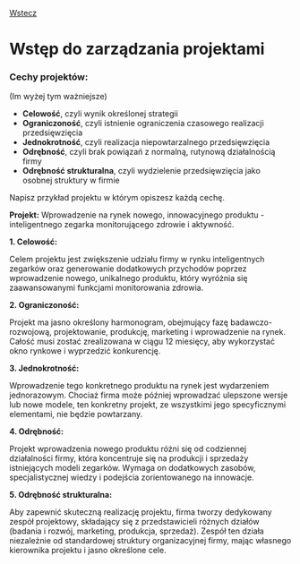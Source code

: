 [Wstecz](../projektowanie-oprogramowania.md)

# Wstęp do zarządzania projektami

### Cechy projektów:

(Im wyżej tym ważniejsze)

-   **Celowość**, czyli wynik określonej strategii
-   **Ograniczoność**, czyli istnienie ograniczenia czasowego realizacji przedsięwzięcia
-   **Jednokrotność**, czyli realizacja niepowtarzalnego przedsięwzięcia
-   **Odrębność**, czyli brak powiązań z normalną, rutynową działalnością firmy
-   **Odrębność strukturalna**, czyli wydzielenie przedsięwzięcia jako osobnej struktury w firmie

Napisz przykład projektu w którym opiszesz każdą cechę.

**Projekt:** Wprowadzenie na rynek nowego, innowacyjnego produktu - inteligentnego zegarka monitorującego zdrowie i aktywność.

**1. Celowość:**

Celem projektu jest zwiększenie udziału firmy w rynku inteligentnych zegarków oraz generowanie dodatkowych przychodów poprzez wprowadzenie nowego, unikalnego produktu, który wyróżnia się zaawansowanymi funkcjami monitorowania zdrowia.

**2. Ograniczoność:**

Projekt ma jasno określony harmonogram, obejmujący fazę badawczo-rozwojową, projektowanie, produkcję, marketing i wprowadzenie na rynek. Całość musi zostać zrealizowana w ciągu 12 miesięcy, aby wykorzystać okno rynkowe i wyprzedzić konkurencję.

**3. Jednokrotność:**

Wprowadzenie tego konkretnego produktu na rynek jest wydarzeniem jednorazowym. Chociaż firma może później wprowadzać ulepszone wersje lub nowe modele, ten konkretny projekt, ze wszystkimi jego specyficznymi elementami, nie będzie powtarzany.

**4. Odrębność:**

Projekt wprowadzenia nowego produktu różni się od codziennej działalności firmy, która koncentruje się na produkcji i sprzedaży istniejących modeli zegarków. Wymaga on dodatkowych zasobów, specjalistycznej wiedzy i podejścia zorientowanego na innowacje.

**5. Odrębność strukturalna:**

Aby zapewnić skuteczną realizację projektu, firma tworzy dedykowany zespół projektowy, składający się z przedstawicieli różnych działów (badania i rozwój, marketing, produkcja, sprzedaż). Zespół ten działa niezależnie od standardowej struktury organizacyjnej firmy, mając własnego kierownika projektu i jasno określone cele.
